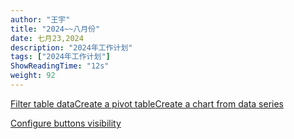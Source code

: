 ```yaml
---
author: "王宇"
title: "2024~~八月份"
date: 七月23,2024
description: "2024年工作计划"
tags: ["2024年工作计划"]
ShowReadingTime: "12s"
weight: 92
---
```

[Filter table data](#)[Create a pivot table](#)[Create a chart from data series](#)

[Configure buttons visibility](/users/tfac-settings.action)
